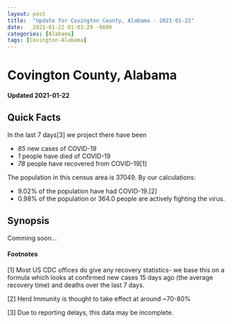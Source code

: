 ```yaml
---
layout: post
title:  "Update for Covington County, Alabama - 2021-01-22"
date:   2021-01-22 01:01:29 -0600
categories: [Alabama]
tags: [Covington-Alabama]
---
```


# Covington County, Alabama
#### Updated 2021-01-22

## Quick Facts

In the last 7 days[3] we project there have been
- *85* new cases of COVID-19
- *1* people have died of COVID-19
- *78* people have recovered from COVID-19[1]

The population in this census area is 37049. By our calculations:
- 9.02% of the population have had COVID-19.[2]
- 0.98% of the population or 364.0 people are actively fighting the virus.

## Synopsis

Comming soon...


#### Footnotes

[1] Most US CDC offices do give any recovery statistics- we base this on a formula which looks at confirmed new cases
15 days ago (the average recovery time) and deaths over the last 7 days.

[2] Herd Immunity is thought to take effect at around ~70-80%

[3] Due to reporting delays, this data may be incomplete.
 
    